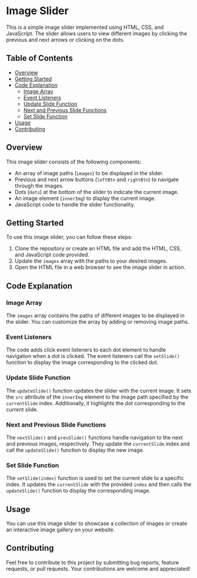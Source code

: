 # Image Slider 

This is a simple image slider implemented using HTML, CSS, and JavaScript. The slider allows users to view different images by clicking the previous and next arrows or clicking on the dots.

## Table of Contents

- [Overview](#overview)
- [Getting Started](#getting-started)
- [Code Explanation](#code-explanation)
  - [Image Array](#image-array)
  - [Event Listeners](#event-listeners)
  - [Update Slide Function](#update-slide-function)
  - [Next and Previous Slide Functions](#next-and-previous-slide-functions)
  - [Set Slide Function](#set-slide-function)
- [Usage](#usage)
- [Contributing](#contributing)


## Overview

This image slider consists of the following components:
- An array of image paths (`images`) to be displayed in the slider.
- Previous and next arrow buttons (`leftBtn` and `rightBtn`) to navigate through the images.
- Dots (`dots`) at the bottom of the slider to indicate the current image.
- An image element (`innerImg`) to display the current image.
- JavaScript code to handle the slider functionality.

## Getting Started

To use this image slider, you can follow these steps:
1. Clone the repository or create an HTML file and add the HTML, CSS, and JavaScript code provided.
2. Update the `images` array with the paths to your desired images.
3. Open the HTML file in a web browser to see the image slider in action.

## Code Explanation

### Image Array

The `images` array contains the paths of different images to be displayed in the slider. You can customize the array by adding or removing image paths.

### Event Listeners

The code adds click event listeners to each dot element to handle navigation when a dot is clicked. The event listeners call the `setSlide()` function to display the image corresponding to the clicked dot.

### Update Slide Function

The `updateSlide()` function updates the slider with the current image. It sets the `src` attribute of the `innerImg` element to the image path specified by the `currentSlide` index. Additionally, it highlights the dot corresponding to the current slide.

### Next and Previous Slide Functions

The `nextSlide()` and `prevSlide()` functions handle navigation to the next and previous images, respectively. They update the `currentSlide` index and call the `updateSlide()` function to display the new image.

### Set Slide Function

The `setSlide(index)` function is used to set the current slide to a specific index. It updates the `currentSlide` with the provided `index` and then calls the `updateSlide()` function to display the corresponding image.

## Usage

You can use this image slider to showcase a collection of images or create an interactive image gallery on your website.

## Contributing

Feel free to contribute to this project by submitting bug reports, feature requests, or pull requests. Your contributions are welcome and appreciated!



